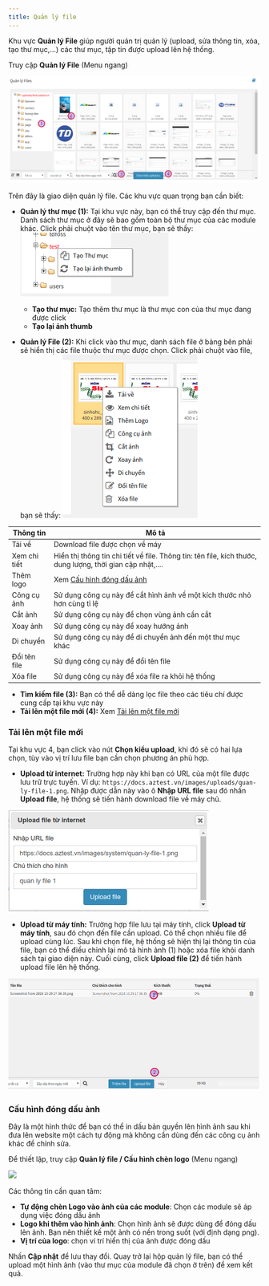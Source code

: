 ```yaml
---
title: Quản lý file
---
```


Khu vực **Quản lý File** giúp người quản trị quản lý (upload, sửa thông tin, xóa, tạo thư mục,...) các thư mục, tập tin được upload lên hệ thống.

Truy cập **Quản lý File** (Menu ngang)

![](../images/uploads/quan-ly-file.png)

Trên đây là giao diện quản lý file. Các khu vực quan trọng bạn cần biết:

- **Quản lý thư mục (1):** Tại khu vực này, bạn có thể truy cập đến thư mục. Danh sách thư mục ở đây sẽ bao gồm toàn bộ thư mục của các module khác. Click phải chuột vào tên thư mục, bạn sẽ thấy:
![](../images/uploads/quan-ly-thu-muc.png)

	- **Tạo thư mục:** Tạo thêm thư mục là thư mục con của thư mục đang được click
	- **Tạo lại ảnh thumb**

- **Quản lý File (2):** Khi click vào thư mục, danh sách file ở bảng bên phải sẽ hiển thị các file thuộc thư mục được chọn. Click phải chuột vào file, bạn sẽ thấy:
![](../images/uploads/quan-ly-file-1.png)

| Thông tin | Mô tả |
|-----------|-------|
| Tải về | Download file được chọn về máy |
| Xem chi tiết | Hiển thị thông tin chi tiết về file. Thông tin: tên file, kích thước, dung lượng, thời gian cập nhật,.... |
| Thêm logo | Xem [Cấu hình đóng dấu ảnh](/uploads/#cau-hinh-ong-dau-anh) |
| Công cụ ảnh | Sử dụng công cụ này để cắt hình ảnh về một kích thước nhỏ hơn cùng tỉ lệ |
| Cắt ảnh | Sử dụng công cụ này để chọn vùng ảnh cần cắt |
| Xoay ảnh | Sử dụng công cụ này để xoay hướng ảnh |
| Di chuyển | Sử dụng công cụ này để di chuyển ảnh đến một thư mục khác |
| Đổi tên file | Sử dụng công cụ này để đổi tên file |
| Xóa file | Sử dụng công cụ này để xóa file ra khỏi hệ thống |

- **Tìm kiếm file (3):** Bạn có thể dễ dàng lọc file theo các tiêu chí được cung cấp tại khu vực này
- **Tải lên một file mới (4):** Xem [Tải lên một file mới](/uploads/#tai-len-mot-file-moi)

### Tải lên một file mới

Tại khu vực 4, bạn click vào nút **Chọn kiểu upload**, khi đó sẽ có hai lựa chọn, tùy vào vị trí lưu file bạn cần chọn phương án phù hợp.

- **Upload từ internet:** Trường hợp này khi bạn có URL của một file được lưu trữ trực tuyến. Ví dụ: `https://docs.aztest.vn/images/uploads/quan-ly-file-1.png`. Nhập được dẫn này vào ô **Nhập URL file** sau đó nhấn **Upload file**, hệ thống sẽ tiến hành download file về máy chủ.

![](../images/uploads/upload-file-tu-internet.png)

- **Upload từ máy tính:** Trường hợp file lưu tại máy tính, click **Upload từ máy tính**, sau đó chọn đến file cần upload. Có thể chọn nhiều file để upload cùng lúc. Sau khi chọn file, hệ thống sẽ hiện thị lại thông tin của file, bạn có thể điều chỉnh lại mô tả hình ảnh (1) hoặc xóa file khỏi danh sách tại giao diện này. Cuối cùng, click **Upload file (2)** để tiến hành upload file lên hệ thống.

![](../images/uploads/upload-file-moi.png)

### Cấu hình đóng dấu ảnh

Đây là một hình thức để bạn có thể in dấu bản quyền lên hình ảnh sau khi đưa lên website một cách tự động mà không cần dùng đến các công cụ ảnh khác để chỉnh sửa.

Để thiết lập, truy cập **Quản lý file / Cấu hình chèn logo** (Menu ngang)

![](../images/uploads/cau-hinh-dong-dau-logo.png)

Các thông tin cần quan tâm:

- **Tự động chèn Logo vào ảnh của các module**: Chọn các module sẽ áp dụng việc đóng dấu ảnh
- **Logo khi thêm vào hình ảnh**: Chọn hình ảnh sẽ được dùng để đóng dấu lên ảnh. Bạn nên thiết kế một ảnh có nền trong suốt (với định dạng png).
- **Vị trí của logo**: chọn ví trí hiển thị của ảnh được đóng dấu

Nhấn **Cập nhật** để lưu thay đổi. Quay trở lại hộp quản lý file, bạn có thể upload một hình ảnh (vào thư mục của module đã chọn ở trên) để xem kết quả.